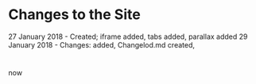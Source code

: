 # Changes to the Site
27 January 2018 - Created; iframe added, tabs added, parallax added
29 January 2018 - Changes: <html></html> added, Changelod.md created, <h1></h1> now 
